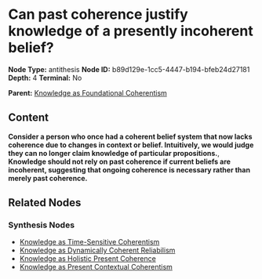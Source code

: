 # Can past coherence justify knowledge of a presently incoherent belief?

**Node Type:** antithesis
**Node ID:** b89d129e-1cc5-4447-b194-bfeb24d27181
**Depth:** 4
**Terminal:** No

**Parent:** [Knowledge as Foundational Coherentism](knowledge-as-foundational-coherentism-synthesis-23bdc14c-6fd2-4737-887d-58dc389ae881.md)

## Content

**Consider a person who once had a coherent belief system that now lacks coherence due to changes in context or belief. Intuitively, we would judge they can no longer claim knowledge of particular propositions.**, **Knowledge should not rely on past coherence if current beliefs are incoherent, suggesting that ongoing coherence is necessary rather than merely past coherence.**

## Related Nodes

### Synthesis Nodes

- [Knowledge as Time-Sensitive Coherentism](knowledge-as-time-sensitive-coherentism-synthesis-2902f208-90a8-4dd3-be5b-b19380381854.md)
- [Knowledge as Dynamically Coherent Reliabilism](knowledge-as-dynamically-coherent-reliabilism-synthesis-2a5052b4-fda6-4fa1-89f2-a95afb884fb7.md)
- [Knowledge as Holistic Present Coherence](knowledge-as-holistic-present-coherence-synthesis-b6dd4a78-2872-4ed3-b0ff-34fc3ad7749c.md)
- [Knowledge as Present Contextual Coherentism](knowledge-as-present-contextual-coherentism-synthesis-40be465a-376f-4b5d-8abb-9600b08c3a51.md)
